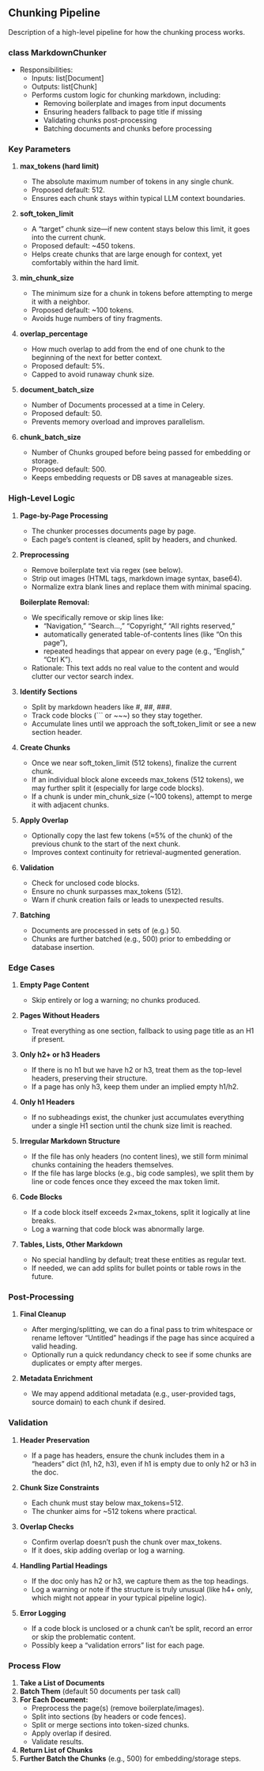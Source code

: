 ## Chunking Pipeline

Description of a high-level pipeline for how the chunking process works.

### class MarkdownChunker
- Responsibilities:
  - Inputs: list[Document]
  - Outputs: list[Chunk]
  - Performs custom logic for chunking markdown, including:
    - Removing boilerplate and images from input documents
    - Ensuring headers fallback to page title if missing
    - Validating chunks post-processing
    - Batching documents and chunks before processing

### Key Parameters

1. **max_tokens (hard limit)**  
   - The absolute maximum number of tokens in any single chunk.  
   - Proposed default: 512.  
   - Ensures each chunk stays within typical LLM context boundaries.

2. **soft_token_limit**  
   - A “target” chunk size—if new content stays below this limit, it goes into the current chunk.  
   - Proposed default: ~450 tokens.   
   - Helps create chunks that are large enough for context, yet comfortably within the hard limit.

3. **min_chunk_size**  
   - The minimum size for a chunk in tokens before attempting to merge it with a neighbor.  
   - Proposed default: ~100 tokens.  
   - Avoids huge numbers of tiny fragments.

4. **overlap_percentage**  
   - How much overlap to add from the end of one chunk to the beginning of the next for better context.  
   - Proposed default: 5%.  
   - Capped to avoid runaway chunk size.

5. **document_batch_size**  
   - Number of Documents processed at a time in Celery.  
   - Proposed default: 50.  
   - Prevents memory overload and improves parallelism.

6. **chunk_batch_size**  
   - Number of Chunks grouped before being passed for embedding or storage.  
   - Proposed default: 500.  
   - Keeps embedding requests or DB saves at manageable sizes.

### High-Level Logic

1. **Page-by-Page Processing**  
   - The chunker processes documents page by page.  
   - Each page’s content is cleaned, split by headers, and chunked.

2. **Preprocessing**  
   - Remove boilerplate text via regex (see below).  
   - Strip out images (HTML tags, markdown image syntax, base64).  
   - Normalize extra blank lines and replace them with minimal spacing.

   **Boilerplate Removal:**  
   - We specifically remove or skip lines like:  
     - “Navigation,” “Search…,” “Copyright,” “All rights reserved,”  
     - automatically generated table-of-contents lines (like “On this page”),  
     - repeated headings that appear on every page (e.g., “English,” “Ctrl K”).  
   - Rationale: This text adds no real value to the content and would clutter our vector search index.

3. **Identify Sections**  
   - Split by markdown headers like #, ##, ###.  
   - Track code blocks (``` or ~~~) so they stay together.  
   - Accumulate lines until we approach the soft_token_limit or see a new section header.

4. **Create Chunks**  
   - Once we near soft_token_limit (512 tokens), finalize the current chunk.  
   - If an individual block alone exceeds max_tokens (512 tokens), we may further split it (especially for large code blocks).  
   - If a chunk is under min_chunk_size (~100 tokens), attempt to merge it with adjacent chunks.

5. **Apply Overlap**  
   - Optionally copy the last few tokens (≈5% of the chunk) of the previous chunk to the start of the next chunk.  
   - Improves context continuity for retrieval-augmented generation.

6. **Validation**  
   - Check for unclosed code blocks.  
   - Ensure no chunk surpasses max_tokens (512).  
   - Warn if chunk creation fails or leads to unexpected results.

7. **Batching**  
   - Documents are processed in sets of (e.g.) 50.  
   - Chunks are further batched (e.g., 500) prior to embedding or database insertion.

### Edge Cases

1. **Empty Page Content**  
   - Skip entirely or log a warning; no chunks produced.  

2. **Pages Without Headers**  
   - Treat everything as one section, fallback to using page title as an H1 if present.  

3. **Only h2+ or h3 Headers**  
   - If there is no h1 but we have h2 or h3, treat them as the top-level headers, preserving their structure.  
   - If a page has only h3, keep them under an implied empty h1/h2.  

4. **Only h1 Headers**  
   - If no subheadings exist, the chunker just accumulates everything under a single H1 section until the chunk size limit is reached.  

5. **Irregular Markdown Structure**  
   - If the file has only headers (no content lines), we still form minimal chunks containing the headers themselves.  
   - If the file has large blocks (e.g., big code samples), we split them by line or code fences once they exceed the max token limit.

6. **Code Blocks**  
   - If a code block itself exceeds 2×max_tokens, split it logically at line breaks.  
   - Log a warning that code block was abnormally large.

7. **Tables, Lists, Other Markdown**  
   - No special handling by default; treat these entities as regular text.  
   - If needed, we can add splits for bullet points or table rows in the future.

### Post-Processing
1. **Final Cleanup**  
   - After merging/splitting, we can do a final pass to trim whitespace or rename leftover “Untitled” headings if the page has since acquired a valid heading.  
   - Optionally run a quick redundancy check to see if some chunks are duplicates or empty after merges.

2. **Metadata Enrichment**  
   - We may append additional metadata (e.g., user-provided tags, source domain) to each chunk if desired.

### Validation

1. **Header Preservation**  
   - If a page has headers, ensure the chunk includes them in a “headers” dict (h1, h2, h3), even if h1 is empty due to only h2 or h3 in the doc.

2. **Chunk Size Constraints**  
   - Each chunk must stay below max_tokens=512.  
   - The chunker aims for ~512 tokens where practical.

3. **Overlap Checks**  
   - Confirm overlap doesn’t push the chunk over max_tokens.  
   - If it does, skip adding overlap or log a warning.

4. **Handling Partial Headings**  
   - If the doc only has h2 or h3, we capture them as the top headings.  
   - Log a warning or note if the structure is truly unusual (like h4+ only, which might not appear in your typical pipeline logic).

5. **Error Logging**  
   - If a code block is unclosed or a chunk can’t be split, record an error or skip the problematic content.  
   - Possibly keep a “validation errors” list for each page.

### Process Flow

1. **Take a List of Documents**  
2. **Batch Them** (default 50 documents per task call)  
3. **For Each Document:**  
   - Preprocess the page(s) (remove boilerplate/images).  
   - Split into sections (by headers or code fences).  
   - Split or merge sections into token-sized chunks.  
   - Apply overlap if desired.  
   - Validate results.  
4. **Return List of Chunks**  
5. **Further Batch the Chunks** (e.g., 500) for embedding/storage steps.
